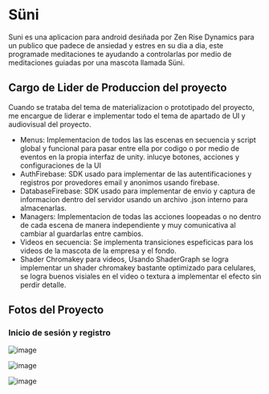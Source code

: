 # Süni

Suni es una aplicacion para android desiñada por Zen Rise Dynamics para un publico que padece de ansiedad y estres en su dia a dia, este programade meditaciones te ayudando a controlarlas por medio de meditaciones guiadas por una mascota llamada Süni.

## Cargo de Lider de Produccion del proyecto

Cuando se trataba del tema de materializacion o prototipado del proyecto, me encargue de liderar e implementar todo el tema de apartado de UI y audiovisual del proyecto.

- Menus: Implementacion de todos las las escenas en secuencia y script global y funcional para pasar entre ella por codigo o por medio de eventos en la propia interfaz de unity. inlucye botones, acciones y configuraciones de la UI 
- AuthFirebase: SDK usado para implementar de las autentificaciones y registros por provedores email y anonimos usando firebase.
- DatabaseFirebase: SDK usado para implementar de envio y captura de informacion dentro del servidor usando un archivo .json interno para almacenarlas.
- Managers: Implementacion de todas las acciones loopeadas o no dentro de cada escena de manera independiente y muy comunicativa al cambiar al guardarlas entre cambios.
- Videos en secuencia: Se implementa transiciones espeficicas para los videos de la mascota de la empresa y el fondo.
- Shader Chromakey para videos, Usando ShaderGraph se logra implementar un shader chromakey bastante optimizado para celulares, se logra buenos visiales en el video o textura a implementar el efecto sin perdir detalle.

## Fotos del Proyecto

### Inicio de sesión y registro

![image](https://github.com/Michikatsu0/TallerVI_Proyecto/assets/68073260/fe0ecfb5-8750-48f6-88c9-53ab0f3723bc)

![image](https://github.com/Michikatsu0/TallerVI_Proyecto/assets/68073260/d5399b56-30bb-40af-b459-f5ee5e0fe9d8)

![image](https://github.com/Michikatsu0/TallerVI_Proyecto/assets/68073260/c36a764f-59ac-4524-ad75-b44ce71050b0)
